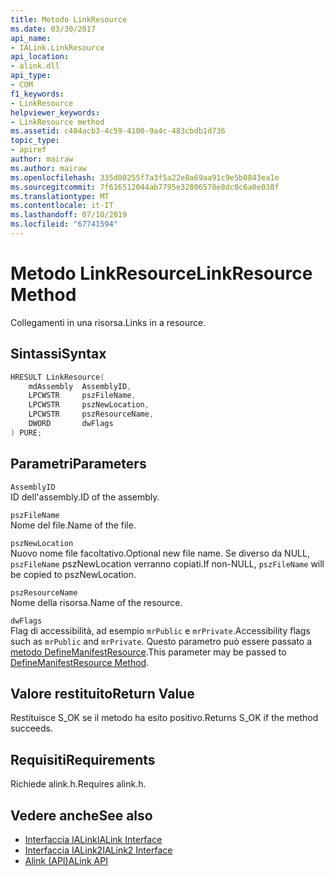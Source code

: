 ```yaml
---
title: Metodo LinkResource
ms.date: 03/30/2017
api_name:
- IALink.LinkResource
api_location:
- alink.dll
api_type:
- COM
f1_keywords:
- LinkResource
helpviewer_keywords:
- LinkResource method
ms.assetid: c404acb3-4c59-4100-9a4c-483cbdb1d736
topic_type:
- apiref
author: mairaw
ms.author: mairaw
ms.openlocfilehash: 335d80255f7a3f5a22e8a69aa91c9e5b0843ea1e
ms.sourcegitcommit: 7f616512044ab7795e32806578e8dc0c6a0e038f
ms.translationtype: MT
ms.contentlocale: it-IT
ms.lasthandoff: 07/10/2019
ms.locfileid: "67741594"
---
```

# <a name="linkresource-method"></a><span data-ttu-id="af696-102">Metodo LinkResource</span><span class="sxs-lookup"><span data-stu-id="af696-102">LinkResource Method</span></span>
<span data-ttu-id="af696-103">Collegamenti in una risorsa.</span><span class="sxs-lookup"><span data-stu-id="af696-103">Links in a resource.</span></span>  
  
## <a name="syntax"></a><span data-ttu-id="af696-104">Sintassi</span><span class="sxs-lookup"><span data-stu-id="af696-104">Syntax</span></span>  
  
```cpp  
HRESULT LinkResource(  
    mdAssembly  AssemblyID,  
    LPCWSTR     pszFileName,  
    LPCWSTR     pszNewLocation,  
    LPCWSTR     pszResourceName,  
    DWORD       dwFlags  
) PURE;  
```  
  
## <a name="parameters"></a><span data-ttu-id="af696-105">Parametri</span><span class="sxs-lookup"><span data-stu-id="af696-105">Parameters</span></span>  
 `AssemblyID`  
 <span data-ttu-id="af696-106">ID dell'assembly.</span><span class="sxs-lookup"><span data-stu-id="af696-106">ID of the assembly.</span></span>  
  
 `pszFileName`  
 <span data-ttu-id="af696-107">Nome del file.</span><span class="sxs-lookup"><span data-stu-id="af696-107">Name of the file.</span></span>  
  
 `pszNewLocation`  
 <span data-ttu-id="af696-108">Nuovo nome file facoltativo.</span><span class="sxs-lookup"><span data-stu-id="af696-108">Optional new file name.</span></span> <span data-ttu-id="af696-109">Se diverso da NULL, `pszFileName` pszNewLocation verranno copiati.</span><span class="sxs-lookup"><span data-stu-id="af696-109">If non-NULL, `pszFileName` will be copied to pszNewLocation.</span></span>  
  
 `pszResourceName`  
 <span data-ttu-id="af696-110">Nome della risorsa.</span><span class="sxs-lookup"><span data-stu-id="af696-110">Name of the resource.</span></span>  
  
 `dwFlags`  
 <span data-ttu-id="af696-111">Flag di accessibilità, ad esempio `mrPublic` e `mrPrivate`.</span><span class="sxs-lookup"><span data-stu-id="af696-111">Accessibility flags such as `mrPublic` and `mrPrivate`.</span></span> <span data-ttu-id="af696-112">Questo parametro può essere passato a [metodo DefineManifestResource](../../../../docs/framework/unmanaged-api/metadata/imetadataassemblyemit-definemanifestresource-method.md).</span><span class="sxs-lookup"><span data-stu-id="af696-112">This parameter may be passed to [DefineManifestResource Method](../../../../docs/framework/unmanaged-api/metadata/imetadataassemblyemit-definemanifestresource-method.md).</span></span>  
  
## <a name="return-value"></a><span data-ttu-id="af696-113">Valore restituito</span><span class="sxs-lookup"><span data-stu-id="af696-113">Return Value</span></span>  
 <span data-ttu-id="af696-114">Restituisce S_OK se il metodo ha esito positivo.</span><span class="sxs-lookup"><span data-stu-id="af696-114">Returns S_OK if the method succeeds.</span></span>  
  
## <a name="requirements"></a><span data-ttu-id="af696-115">Requisiti</span><span class="sxs-lookup"><span data-stu-id="af696-115">Requirements</span></span>  
 <span data-ttu-id="af696-116">Richiede alink.h.</span><span class="sxs-lookup"><span data-stu-id="af696-116">Requires alink.h.</span></span>  
  
## <a name="see-also"></a><span data-ttu-id="af696-117">Vedere anche</span><span class="sxs-lookup"><span data-stu-id="af696-117">See also</span></span>

- [<span data-ttu-id="af696-118">Interfaccia IALink</span><span class="sxs-lookup"><span data-stu-id="af696-118">IALink Interface</span></span>](../../../../docs/framework/unmanaged-api/alink/ialink-interface.md)
- [<span data-ttu-id="af696-119">Interfaccia IALink2</span><span class="sxs-lookup"><span data-stu-id="af696-119">IALink2 Interface</span></span>](../../../../docs/framework/unmanaged-api/alink/ialink2-interface.md)
- [<span data-ttu-id="af696-120">Alink (API)</span><span class="sxs-lookup"><span data-stu-id="af696-120">ALink API</span></span>](../../../../docs/framework/unmanaged-api/alink/index.md)
